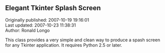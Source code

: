 ## Elegant Tkinter Splash Screen  
Originally published: 2007-10-19 19:16:01  
Last updated: 2007-10-23 11:38:31  
Author: Ronald Longo  
  
This class provides a very simple and clean way to produce a spash screen for any Tkinter application.  It requires Python 2.5 or later.
